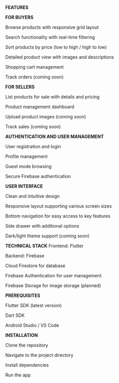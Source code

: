 **FEATURES**


**FOR BUYERS**

Browse products with responsive grid layout

Search functionality with real-time filtering

Sort products by price (low to high / high to low)

Detailed product view with images and descriptions

Shopping cart management

Track orders (coming soon)


**FOR SELLERS**

List products for sale with details and pricing

Product management dashboard

Upload product images (coming soon)

Track sales (coming soon)


**AUTHENTICATION AND USER MANAGEMENT**

User registration and login

Profile management

Guest mode browsing

Secure Firebase authentication


**USER INTERFACE**

Clean and intuitive design

Responsive layout supporting various screen sizes

Bottom navigation for easy access to key features

Side drawer with additional options

Dark/light theme support (coming soon)


**TECHNICAL STACK**
Frontend: Flutter

Backend: Firebase

Cloud Firestore for database

Firebase Authentication for user management

Firebase Storage for image storage (planned)


**PREREQUISITES**

Flutter SDK (latest version)

Dart SDK

Android Studio / VS Code


**INSTALLATION**

Clone the repository

Navigate to the project directory

Install dependencies

Run the app

